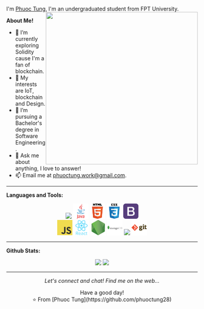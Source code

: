 I'm [Phuoc Tung](https://github.com/phuoctung28), I'm an undergraduated student from FPT University.
<img align="right" src="https://media.giphy.com/media/ACzsN9dhQuOZ6RYXcM/giphy.gif" width="400" height="400" />

**About Me!**

- 🌱 I’m currently exploring Solidity cause I'm a fan of blockchain.
- 🤔 My interests are IoT, blockchain and Design.
- 💼 I’m pursuing a Bachelor's degree in Software Engineering.
- 💬 Ask me about anything, I love to answer!
- 📫 Email me at [phuoctung.work@gmail.com](mailto:phuoctung.work@gmail.com).
---

**Languages and Tools:**

<p align="center">

  <div align="center">
    <code><img height="40" src="https://miro.medium.com/max/1400/0*yqbRInqX0ZRUlVS0"></code> 
      <code><img height="40" src="https://raw.githubusercontent.com/devicons/devicon/master/icons/java/java-original-wordmark.svg"></code> 
      <code><img height="40" src="https://raw.githubusercontent.com/github/explore/80688e429a7d4ef2fca1e82350fe8e3517d3494d/topics/html/html.png"></code> 
      <code><img height="40" src="https://raw.githubusercontent.com/github/explore/80688e429a7d4ef2fca1e82350fe8e3517d3494d/topics/css/css.png"></code> 
      <code><img height="40" src="https://raw.githubusercontent.com/github/explore/80688e429a7d4ef2fca1e82350fe8e3517d3494d/topics/bootstrap/bootstrap.png"></code><br/>
      <code><img height="40" src="https://raw.githubusercontent.com/github/explore/80688e429a7d4ef2fca1e82350fe8e3517d3494d/topics/javascript/javascript.png"></code> 
      <code><img height="40" src="https://raw.githubusercontent.com/devicons/devicon/master/icons/react/react-original-wordmark.svg"></code> 
      <code><img height="40" src="https://raw.githubusercontent.com/github/explore/80688e429a7d4ef2fca1e82350fe8e3517d3494d/topics/nodejs/nodejs.png"></code> <code><img height="40" src="https://raw.githubusercontent.com/github/explore/80688e429a7d4ef2fca1e82350fe8e3517d3494d/topics/mongodb/mongodb.png"></code> 
    <code><img height="40" src="https://logowik.com/content/uploads/images/microsoft-sql-server4529.jpg"></code> 
    <code><img height="40" src="https://raw.githubusercontent.com/github/explore/80688e429a7d4ef2fca1e82350fe8e3517d3494d/topics/git/git.png"></code> 
  </div>
  </p>

---

**Github Stats:**

<p align="center">
  
  <img src="https://github-readme-stats.vercel.app/api?username=phuoctung28&hide=stars&show_icons=true&theme=dracula&line_height=28">
  <img src="https://github-readme-stats.vercel.app/api/top-langs/?username=phuoctung28&count_private=true&theme=dracula">
 

</p>

---

<p align="center">
  <i>Let's connect and chat! Find me on the web...</i>
  <p align="center">
    Have a good day!
    <br />
    ⭐️ From [Phuoc Tung](https://github.com/phuoctung28)
    <br />
  </p>
</p>

<div align="right">
  
<!-- [![HitCount](http://hits.dwyl.com/verma-anushka/verma-anushka.svg)](http://hits.dwyl.com/verma-anushka/verma-anushka) ![ViewCount](https://views.whatilearened.today/views/github/verma-anushka/verma-anushka.svg) [![Thanks!](https://img.shields.io/badge/Thanks%20for%20visiting-!-1EAEDB.svg)](https://verma-anushka.github.io/anushkaverma/)
 -->
</div>

